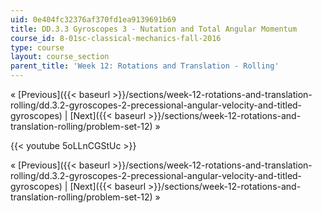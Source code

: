 ```yaml
---
uid: 0e404fc32376af370fd1ea9139691b69
title: DD.3.3 Gyroscopes 3 - Nutation and Total Angular Momentum
course_id: 8-01sc-classical-mechanics-fall-2016
type: course
layout: course_section
parent_title: 'Week 12: Rotations and Translation - Rolling'
---
```


« [Previous]({{< baseurl >}}/sections/week-12-rotations-and-translation-rolling/dd.3.2-gyroscopes-2-precessional-angular-velocity-and-titled-gyroscopes) | [Next]({{< baseurl >}}/sections/week-12-rotations-and-translation-rolling/problem-set-12) »

{{< youtube 5oLLnCGStUc >}}

« [Previous]({{< baseurl >}}/sections/week-12-rotations-and-translation-rolling/dd.3.2-gyroscopes-2-precessional-angular-velocity-and-titled-gyroscopes) | [Next]({{< baseurl >}}/sections/week-12-rotations-and-translation-rolling/problem-set-12) »